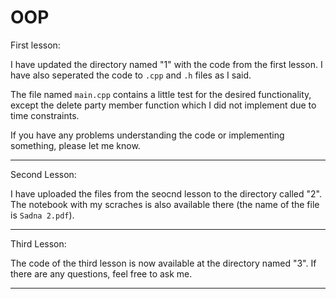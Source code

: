 # OOP

First lesson:

I have updated the directory named "1" with the code from the first lesson. I have also seperated the code to `.cpp` 
and `.h` files as I said.

The file named `main.cpp` contains a little test for the desired functionality, except the delete party member 
function which I did not implement due to time constraints. 

If you have any problems understanding the code or implementing something, please let me know.

---

Second Lesson:

I have uploaded the files from the seocnd lesson to the directory called "2". The notebook with my scraches is also available there (the name of the file is `Sadna 2.pdf`).

---

Third Lesson:

The code of the third lesson is now available at the directory named "3".
If there are any questions, feel free to ask me.

---